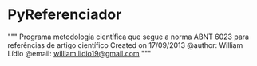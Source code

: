 # PyReferenciador
""" Programa metodologia científica que segue a norma ABNT 6023 para referências de artigo científico  Created on 17/09/2013  @author: William Lídio @email: william.lidio19@gmail.com """
